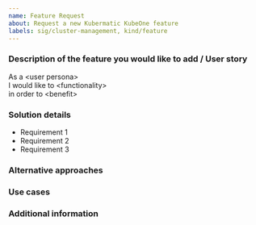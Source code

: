 ```yaml
---
name: Feature Request
about: Request a new Kubermatic KubeOne feature
labels: sig/cluster-management, kind/feature
---
```


### Description of the feature you would like to add / User story

<!-- We've provided an example format of the user story below. You're free to use any other format as well. -->

As a \<user persona\>  
I would like to \<functionality\>  
in order to \<benefit\>  

### Solution details

<!-- Please, provide a bullet-pointed list or a few sentences of requirements that have to be met to mark the requested feature (user story) complete. -->

- Requirement 1
- Requirement 2
- Requirement 3

### Alternative approaches

<!-- Optional: A clear and concise description of any alternative solutions or features you've considered. -->



### Use cases

<!-- Optional: Please try to explain some use cases why this feature would be valuable for you. If you can, please also explain what metrics would be improved for you with having this feature. -->



### Additional information

<!-- Optional: Additional information about the feature you're reporting. -->


